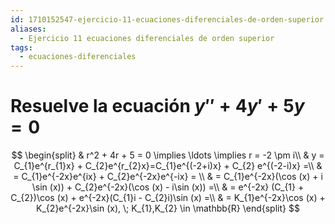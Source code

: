 ```yaml
---
id: 1710152547-ejercicio-11-ecuaciones-diferenciales-de-orden-superior
aliases:
  - Ejercicio 11 ecuaciones diferenciales de orden superior
tags:
  - ecuaciones-diferenciales
---
```


# Resuelve la ecuación ${y'' + 4y' + 5y = 0}$

$$
\begin{split}
    & r^2 + 4r + 5 = 0 \implies \ldots \implies r = -2 \pm i\\
    & y = C_{1}e^{r_{1}x} + C_{2}e^{r_{2}x}=C_{1}e^{(-2+i)x}  + C_{2} e^{(-2-i)x} =\\  
    & = C_{1}e^{-2x}e^{ix} + C_{2}e^{-2x}e^{-ix} = \\
    & = C_{1}e^{-2x}(\cos (x) + i \sin (x)) + C_{2}e^{-2x}(\cos (x) - i\sin (x)) =\\  
    & = e^{-2x} (C_{1} + C_{2})\cos (x) + e^{-2x}(C_{1}i - C_{2}i)\sin (x) =\\
    & = K_{1}e^{-2x}\cos (x) + K_{2}e^{-2x}\sin (x), \; K_{1},K_{2} \in \mathbb{R}  
\end{split}
$$

